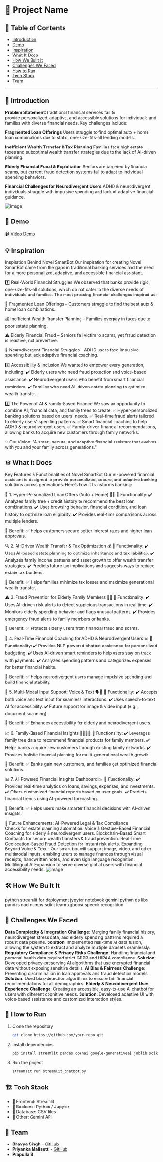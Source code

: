 # 🚀 Project Name

## 📌 Table of Contents
- [Introduction](#introduction)
- [Demo](#demo)
- [Inspiration](#inspiration)
- [What It Does](#what-it-does)
- [How We Built It](#how-we-built-it)
- [Challenges We Faced](#challenges-we-faced)
- [How to Run](#how-to-run)
- [Tech Stack](#tech-stack)
- [Team](#team)

---

## 🎯 Introduction
**Problem Statement**:Traditional financial services fail to provide personalized, adaptive, and accessible solutions for individuals and families with diverse financial needs. Key challenges include:

**Fragmented Loan Offerings**
Users struggle to find optimal auto + home loan combinations due to static, one-size-fits-all lending models.

**Inefficient Wealth Transfer & Tax Planning**
Families face high estate taxes and suboptimal wealth transfer strategies due to the lack of AI-driven planning.

**Elderly Financial Fraud & Exploitation**
Seniors are targeted by financial scams, but current fraud detection systems fail to adapt to individual spending behaviors.

**Financial Challenges for Neurodivergent Users**
ADHD & neurodivergent individuals struggle with impulsive spending and lack of adaptive financial guidance.

![image](https://github.com/user-attachments/assets/e68883eb-40db-4e4f-bd8d-c567511cc618)



## 🎥 Demo
📹 [Video Demo](https://youtu.be/-i8bD_Mvxjo) 


## 💡 Inspiration
Inspiration Behind Novel SmartBot
Our inspiration for creating Novel SmartBot came from the gaps in traditional banking services and the need for a more personalized, adaptive, and accessible financial assistant.

1️⃣ Real-World Financial Struggles
We observed that banks provide rigid, one-size-fits-all solutions, which do not cater to the diverse needs of individuals and families. The most pressing financial challenges inspired us:

🚗 Fragmented Loan Offerings – Customers struggle to find the best auto & home loan combinations.

💰 Inefficient Wealth Transfer Planning – Families overpay in taxes due to poor estate planning.

⚠️ Elderly Financial Fraud – Seniors fall victim to scams, yet fraud detection is reactive, not preventive.

🧠 Neurodivergent Financial Struggles – ADHD users face impulsive spending but lack adaptive financial coaching.

2️⃣ Accessibility & Inclusion
We wanted to empower every generation, including:
✔️ Elderly users who need fraud protection and voice-based assistance.
✔️ Neurodivergent users who benefit from smart financial reminders.
✔️ Families who need AI-driven estate planning to optimize wealth transfer.

3️⃣ The Power of AI & Family-Based Finance
We saw an opportunity to combine AI, financial data, and family trees to create:
✅ Hyper-personalized banking solutions based on users' needs.
✅ Real-time fraud alerts tailored to elderly users' spending patterns.
✅ Smart financial coaching to help ADHD & neurodivergent users.
✅ Family-driven financial recommendations, allowing banks to acquire new customers through family networks.

💡 Our Vision:
"A smart, secure, and adaptive financial assistant that evolves with you and your family across generations."

## ⚙️ What It Does
Key Features & Functionalities of Novel SmartBot
Our AI-powered financial assistant is designed to provide personalized, secure, and adaptive banking solutions across generations. Here’s how it transforms banking:

🌟 1. Hyper-Personalized Loan Offers (Auto + Home) 🚗🏡
🔹 Functionality:
✔️ Analyzes family tree + credit history to recommend the best loan combinations.
✔️ Uses browsing behavior, financial condition, and loan history to optimize loan eligibility.
✔️ Provides real-time comparisons across multiple lenders.

🔹 Benefit:
✅ Helps customers secure better interest rates and higher loan approvals.

🔍 2. AI-Driven Wealth Transfer & Tax Optimization 💰
🔹 Functionality:
✔️ Uses AI-based estate planning to optimize inheritance and tax liabilities.
✔️ Analyzes family income patterns and asset growth to offer wealth transfer strategies.
✔️ Predicts future tax implications and suggests ways to reduce estate tax burdens.

🔹 Benefit:
✅ Helps families minimize tax losses and maximize generational wealth transfer.

⚠️ 3. Fraud Prevention for Elderly Family Members 👵🔐
🔹 Functionality:
✔️ Uses AI-driven risk alerts to detect suspicious transactions in real time.
✔️ Monitors elderly spending behavior and flags unusual patterns.
✔️ Provides emergency fraud alerts to family members or banks.

🔹 Benefit:
✅ Protects elderly users from financial fraud and scams.

🧠 4. Real-Time Financial Coaching for ADHD & Neurodivergent Users 📊
🔹 Functionality:
✔️ Provides NLP-powered chatbot assistance for personalized budgeting.
✔️ Uses AI-driven smart reminders to help users stay on track with payments.
✔️ Analyzes spending patterns and categorizes expenses for better financial habits.

🔹 Benefit:
✅ Helps neurodivergent users manage impulsive spending and build financial stability.

🎤 5. Multi-Modal Input Support: Voice & Text 🗣️💬
🔹 Functionality:
✔️ Accepts both voice and text input for seamless interactions.
✔️ Uses speech-to-text AI for accessibility.
✔️ Future support for image & video input (e.g., document scanning).

🔹 Benefit:
✅ Enhances accessibility for elderly and neurodivergent users.

📈 6. Family-Based Financial Insights 👨‍👩‍👧‍👦
🔹 Functionality:
✔️ Leverages family tree data to recommend financial products for family members.
✔️ Helps banks acquire new customers through existing family networks.
✔️ Provides holistic financial planning for multi-generational wealth growth.

🔹 Benefit:
✅ Banks gain new customers, and families get optimized financial solutions.

📊 7. AI-Powered Financial Insights Dashboard 📉
🔹 Functionality:
✔️ Provides real-time analytics on loans, savings, expenses, and investments.
✔️ Offers customized financial reports based on user goals.
✔️ Predicts financial trends using AI-powered forecasting.

🔹 Benefit:
✅ Helps users make smarter financial decisions with AI-driven insights.

🔹 Future Enhancements:
AI-Powered Legal & Tax Compliance Checks for estate planning automation.
Voice & Gesture-Based Financial Coaching for elderly & neurodivergent users.
Blockchain-Based Smart Contracts for secure wealth transfers & fraud prevention.
Real-Time Geolocation-Based Fraud Detection for instant risk alerts.
Expanding Beyond Voice & Text – Our smart bot will support image, video, and other multimodal inputs, enabling users to manage finances through visual receipts, handwritten notes, and even sign language recognition.
Multilingual AI Expansion to serve diverse global users with financial accessibility needs.
![image](https://github.com/user-attachments/assets/c6fd21bb-0c3e-4cb3-89a7-19e335baa78e)


## 🛠️ How We Built It
python
streamlit for deployment
jypyter notebook
gemini
python ds libs pandas nad numpy
scikit learn
xgboost
speech recognition

## 🚧 Challenges We Faced
**Data Complexity &amp; Integration**
**Challenge**: Merging family financial history, neurodivergent stress data, and elderly
spending patterns required a robust data pipeline.
**Solution**: Implemented real-time AI data fusion, allowing the system to extract and
analyze multiple datasets seamlessly.
**Regulatory Compliance &amp; Privacy Risks**
**Challenge**: Handling financial and personal health data required strict GDPR and
HIPAA compliance.
**Solution**: Developed privacy-preserving AI algorithms that use encrypted financial data
without exposing sensitive details.
**AI Bias &amp; Fairness**
**Challenge**: Preventing discrimination in loan approvals and fraud detection models.
**Solution**: Used bias-detection algorithms to ensure fair financial recommendations for
all demographics.
**Elderly &amp; Neurodivergent User Experience**
**Challenge**: Creating an accessible, easy-to-use AI chatbot for users with different
cognitive needs.
**Solution**: Developed adaptive UI with voice-based assistance and customized
interaction styles.

## 🏃 How to Run
1. Clone the repository  
   ```sh
   git clone https://github.com/your-repo.git
   ```
2. Install dependencies  
   ```sh
   pip install streamlit pandas openai google-generativeai joblib scikit-learn xgboost numpy speechrecognition pyaudio

   ```
3. Run the project  
   ```sh
   streamlit run streamlit_chatbot.py
   ```

## 🏗️ Tech Stack
- 🔹 Frontend: Streamlit
- 🔹 Backend: Python / Jupyter
- 🔹 Database: CSV files
- 🔹 Other: Gemini API

## 👥 Team
- **Bhavya Singh** - [GitHub](https://github.com/bhavya0210/) 
- **Priyanka Malisetti** - [GitHub](https://github.com/MalisettiPriyanka) 
- **Prapulla B**
